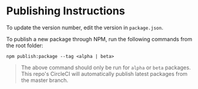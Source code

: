 # Publishing Instructions

To update the version number, edit the version in `package.json`.

To publish a new package through NPM, run the following commands from the root folder:

```
npm publish:package --tag <alpha | beta>
```

> The above command should only be run for `alpha` or `beta` packages. This repo's CircleCI will automatically publish
> latest packages from the master branch.
